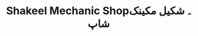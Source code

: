 ---
title: "Shakeel Mechanic Shop۔ شکیل مکینک شاپ"
url: /karachi/shakeel-mechanic-shop-shkhyl-mkhynkh-shp/
shop: Allgemein
---